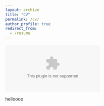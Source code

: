 ```yaml
---
layout: archive
title: "CV"
permalink: /cv/
author_profile: true
redirect_from:
  - /resume
---
```


<embed src="https://lily-gebhart.io/cv.pdf" type="files">

helloooo
